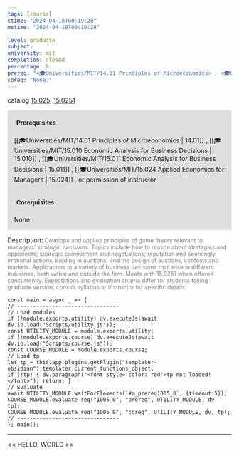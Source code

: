 ```yaml
---
tags: [course]
ctime: "2024-04-18T00:19:28"
mstime: "2024-04-18T00:19:28"

level: graduate
subject: 
university: mit
completion: closed
percentage: 0
prereq: "<🎓Universities/MIT/14.01 Principles of Microeconomics> , <🎓Universities/MIT/15.010 Economic Analysis for Business Decisions> , <🎓Universities/MIT/15.011 Economic Analysis for Business Decisions> , <🎓Universities/MIT/15.024 Applied Economics for Managers> , or permission of instructor"
coreq: "None."
---
```


catalog [15.025](http://student.mit.edu/catalog/m15a.html#15.025), [15.0251](http://student.mit.edu/catalog/m15a.html#15.0251)

<span style="display: block; padding: 15px; background-color: rgb(100, 100, 100, 0.2);"><font id="m_prereq1005_0" style="display: block; font-family: Arial, sans-serif; font-weight: bold; padding: 5px">Prerequisites</font><br><span id="prereq1005_0">[[🎓Universities/MIT/14.01 Principles of Microeconomics | 14.01]] , [[🎓Universities/MIT/15.010 Economic Analysis for Business Decisions | 15.010]] , [[🎓Universities/MIT/15.011 Economic Analysis for Business Decisions | 15.011]] , [[🎓Universities/MIT/15.024 Applied Economics for Managers | 15.024]] , or permission of instructor</span></span>
<span style="display: block; padding: 15px; background-color: rgb(100, 100, 100, 0.2);"><font id="m_coreq1005_0" style="display: block; font-family: Arial, sans-serif; font-weight: bold; padding: 5px">Corequisites</font><br><span id="coreq1005_0">None.</span></span>

<font style="">Description:</font>
<font style="color: grey; font-size: 0.8rem;">Develops and applies principles of game theory relevant to managers' strategic decisions. Topics include how to reason about strategies and opponents; strategic commitment and negotiations; reputation and seemingly irrational actions; bidding in auctions; and the design of auctions, contests and markets. Applications to a variety of business decisions that arise in different industries, both within and outside the firm. Meets with 15.0251 when offered concurrently. Expectations and evaluation criteria differ for students taking graduate version; consult syllabus or instructor for specific details.</font>

```dataviewjs
const main = async _ => {
// --------------------------------
// Load modules
if (!module.exports.utility) dv.executeJs(await dv.io.load("Scripts/utility.js"));
const UTILITY_MODULE = module.exports.utility;
if (!module.exports.course) dv.executeJs(await dv.io.load("Scripts/course.js"));
const COURSE_MODULE = module.exports.course;
// Load tp
let tp = this.app.plugins.getPlugin("templater-obsidian").templater.current_functions_object;
if (!tp) { dv.paragraph("<font style='color: red'>tp not loaded!</font>"); return; }
// Evaluate
await UTILITY_MODULE.waitForElements(`#m_prereq1005_0`, {timeout:5});
COURSE_MODULE.evaluate_req("1005_0", "prereq", UTILITY_MODULE, dv, tp);
COURSE_MODULE.evaluate_req("1005_0", "coreq", UTILITY_MODULE, dv, tp);
// --------------------------------
}; main();
```

---

<< HELLO, WORLD >>
